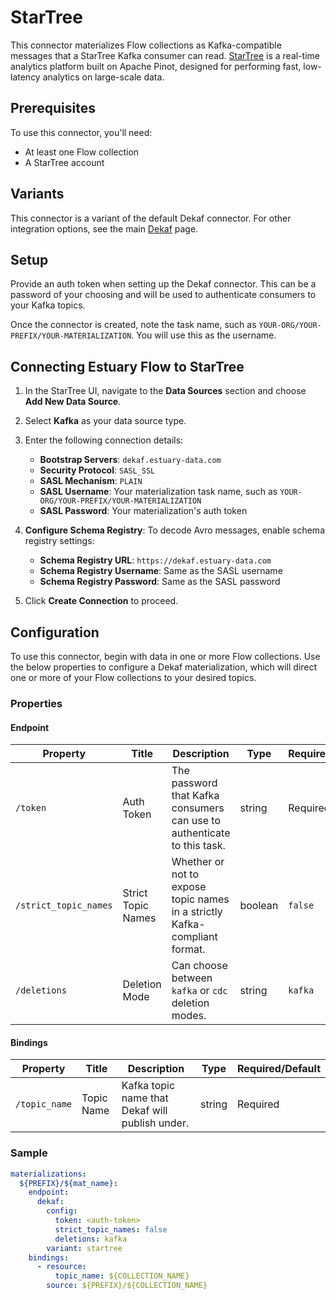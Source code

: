 
# StarTree

This connector materializes Flow collections as Kafka-compatible messages that a StarTree Kafka consumer can read. [StarTree](https://startree.ai/) is a real-time analytics platform built on Apache Pinot, designed for performing fast,
low-latency analytics on large-scale data.

## Prerequisites

To use this connector, you'll need:

* At least one Flow collection
* A StarTree account

## Variants

This connector is a variant of the default Dekaf connector. For other integration options, see the main [Dekaf](dekaf.md) page.

## Setup

Provide an auth token when setting up the Dekaf connector. This can be a password of your choosing and will be used to authenticate consumers to your Kafka topics.

Once the connector is created, note the task name, such as `YOUR-ORG/YOUR-PREFIX/YOUR-MATERIALIZATION`. You will use this as the username.

## Connecting Estuary Flow to StarTree

1. In the StarTree UI, navigate to the **Data Sources** section and choose **Add New Data Source**.

2. Select **Kafka** as your data source type.

3. Enter the following connection details:

    - **Bootstrap Servers**: `dekaf.estuary-data.com`
    - **Security Protocol**: `SASL_SSL`
    - **SASL Mechanism**: `PLAIN`
    - **SASL Username**: Your materialization task name, such as `YOUR-ORG/YOUR-PREFIX/YOUR-MATERIALIZATION`
    - **SASL Password**: Your materialization's auth token

4. **Configure Schema Registry**: To decode Avro messages, enable schema registry settings:

    - **Schema Registry URL**: `https://dekaf.estuary-data.com`
    - **Schema Registry Username**: Same as the SASL username
    - **Schema Registry Password**: Same as the SASL password

5. Click **Create Connection** to proceed.

## Configuration

To use this connector, begin with data in one or more Flow collections.
Use the below properties to configure a Dekaf materialization, which will direct one or more of your Flow collections to your desired topics.

### Properties

#### Endpoint

| Property | Title | Description | Type | Required/Default |
| --- | --- | --- | --- | --- |
| `/token` | Auth Token | The password that Kafka consumers can use to authenticate to this task. | string | Required |
| `/strict_topic_names` | Strict Topic Names | Whether or not to expose topic names in a strictly Kafka-compliant format. | boolean | `false` |
| `/deletions` | Deletion Mode | Can choose between `kafka` or `cdc` deletion modes. | string | `kafka` |

#### Bindings

| Property | Title | Description | Type | Required/Default |
| --- | --- | --- | --- | --- |
| `/topic_name` | Topic Name | Kafka topic name that Dekaf will publish under. | string | Required |

### Sample

```yaml
materializations:
  ${PREFIX}/${mat_name}:
    endpoint:
      dekaf:
        config:
          token: <auth-token>
          strict_topic_names: false
          deletions: kafka
        variant: startree
    bindings:
      - resource:
          topic_name: ${COLLECTION_NAME}
        source: ${PREFIX}/${COLLECTION_NAME}
```
